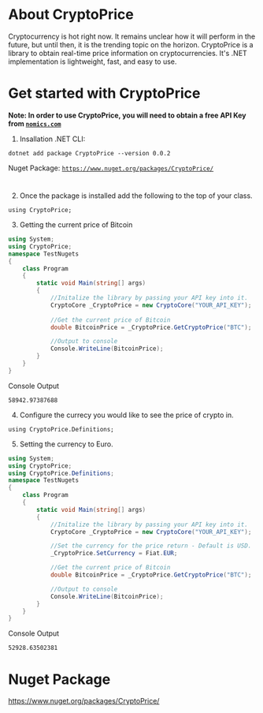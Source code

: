 # About CryptoPrice

Cryptocurrency is hot right now. It remains unclear how it will perform in the future, but until then, it is the trending topic on the horizon. CryptoPrice is a library to obtain real-time price information on cryptocurrencies. It's .NET implementation is lightweight, fast, and easy to use.

# Get started with CryptoPrice

<b>Note: In order to use CryptoPrice, you will need to obtain a free API Key from [`nomics.com`](https://p.nomics.com/cryptocurrency-bitcoin-api)</b>

1. Insallation
.NET CLI:
```
dotnet add package CryptoPrice --version 0.0.2
```
Nuget Package:
[`https://www.nuget.org/packages/CryptoPrice/`](https://www.nuget.org/packages/CryptoPrice/)
# 

2. Once the package is installed add the following to the top of your class.
```
using CryptoPrice;
```

3. Getting the current price of Bitcoin
```c#
using System;
using CryptoPrice;
namespace TestNugets
{
    class Program
    {
        static void Main(string[] args)
        {
            //Initalize the library by passing your API key into it.
            CryptoCore _CryptoPrice = new CryptoCore("YOUR_API_KEY");
            
            //Get the current price of Bitcoin
            double BitcoinPrice = _CryptoPrice.GetCryptoPrice("BTC");

            //Output to console
            Console.WriteLine(BitcoinPrice);
        }
    }
}
```
Console Output
```
58942.97387688
```

4. Configure the currecy you would like to see the price of crypto in.
```
using CryptoPrice.Definitions;
```

5. Setting the currency to Euro.
```c#
using System;
using CryptoPrice;
using CryptoPrice.Definitions;
namespace TestNugets
{
    class Program
    {
        static void Main(string[] args)
        {
            //Initalize the library by passing your API key into it.
            CryptoCore _CryptoPrice = new CryptoCore("YOUR_API_KEY");

            //Set the currency for the price return - Default is USD.
            _CryptoPrice.SetCurrency = Fiat.EUR;

            //Get the current price of Bitcoin
            double BitcoinPrice = _CryptoPrice.GetCryptoPrice("BTC");

            //Output to console
            Console.WriteLine(BitcoinPrice);
        }
    }
}
```
Console Output
```
52928.63502381
```

# Nuget Package
https://www.nuget.org/packages/CryptoPrice/
